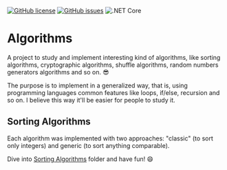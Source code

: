 [![GitHub license](https://img.shields.io/github/license/wallacemariadeandrade/Algorithms)](https://github.com/wallacemariadeandrade/Algorithms/blob/master/LICENSE)
[![GitHub issues](https://img.shields.io/github/issues/wallacemariadeandrade/Algorithms)](https://github.com/wallacemariadeandrade/Algorithms/issues)
![.NET Core](https://github.com/wallacemariadeandrade/Algorithms/workflows/.NET%20Core/badge.svg)

# Algorithms

A project to study and implement interesting kind of algorithms, like sorting algorithms, cryptographic algorithms, shuffle algorithms, random numbers generators algorithms and so on. :sunglasses:

The purpose is to implement in a generalized way, that is, using programming languages common features like loops, if/else, recursion and so on. I believe this way it'll be easier for people to study it.

## Sorting Algorithms

Each algorithm was implemented with two approaches: "classic" (to sort only integers) and generic (to sort anything comparable). 

Dive into [Sorting Algorithms](https://github.com/wallacemariadeandrade/Algorithms/tree/master/SortingAlgorithms) folder and have fun! :smile:
